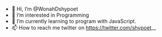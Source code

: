 - 👋 Hi, I’m @WonahDshypoet
- 👀 I’m interested in Programming
- 🌱 I’m currently learning to program with JavaScript.
- 📫 How to reach me twitter on https://twitter.com/shypoet__ 

<!---
WonahDshypoet/WonahDshypoet is a ✨ special ✨ repository because its `README.md` (this file) appears on your GitHub profile.
You can click the Preview link to take a look at your changes.
--->
